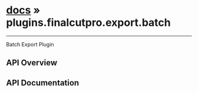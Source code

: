 # [docs](index.md) » plugins.finalcutpro.export.batch
---

Batch Export Plugin

## API Overview

## API Documentation

